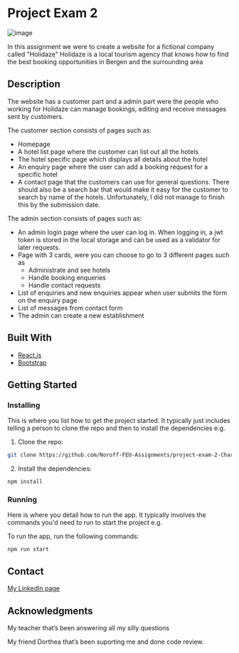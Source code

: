 # Project Exam 2

![image](https://user-images.githubusercontent.com/52622303/164316813-4b12d99f-aeb7-4069-85cf-e72b3a50ac99.png)

In this assignment we were to create a website for a fictional company called "Holidaze"
Holidaze is a local tourism agency that knows how to find the best booking opportunities in Bergen and the surrounding area

## Description

The website has a customer part and a admin part were the people who working for Holidaze can manage
bookings, editing and receive messages sent by customers.

The customer section consists of pages such as:
- Homepage
- A hotel list page where the customer can list out all the hotels
- The hotel specific page which displays all details about the hotel
- An enquiry page where the user can add a booking request for a specific hotel
- A contact page that the customers can use for general questions.
There should also be a search bar that would make it easy for the customer to search by name of the hotels.
Unfortunately, I did not manage to finish this by the submission date.

The admin section consists of pages such as:
- An admin login page where the user can log in. When logging in, a jwt token is stored 
  in the local storage and can be used as a validator for later requests.
- Page with 3 cards, were you can choose to go to 3 different pages such as
     - Administrate and see hotels
     - Handle booking enqueries
     - Handle contact requests
 - List of enquiries and new enquiries appear when user submits the form on the enquiry page
- List of messages from contact form
- The admin can create a new establishment

## Built With

- [React.js](https://reactjs.org/)
- [Bootstrap](https://getbootstrap.com)

## Getting Started

### Installing

This is where you list how to get the project started. It typically just includes telling a person to clone the repo and then to install the dependencies e.g.

1. Clone the repo:

```bash
git clone https://github.com/Noroff-FEU-Assignments/project-exam-2-Charlotte366
```

2. Install the dependencies:

```
npm install
```

### Running

Here is where you detail how to run the app. It typically involves the commands you'd need to run to start the project e.g.

To run the app, run the following commands:

```node
npm run start
```


## Contact


[My LinkedIn page](www.linkedin.com)


## Acknowledgments

My teacher that’s been answering all my silly 
questions

My friend Dorthea that’s been suporting me and done code 
review.
